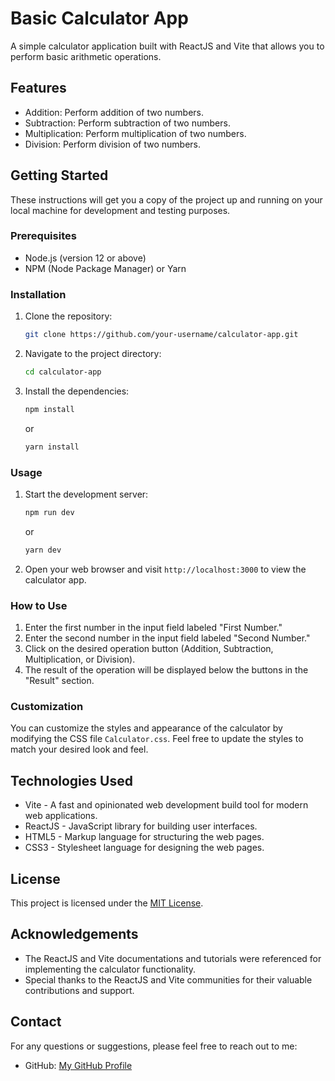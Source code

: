 # Basic Calculator App

A simple calculator application built with ReactJS and Vite that allows you to perform basic arithmetic operations.

## Features

- Addition: Perform addition of two numbers.
- Subtraction: Perform subtraction of two numbers.
- Multiplication: Perform multiplication of two numbers.
- Division: Perform division of two numbers.

## Getting Started

These instructions will get you a copy of the project up and running on your local machine for development and testing purposes.

### Prerequisites

- Node.js (version 12 or above)
- NPM (Node Package Manager) or Yarn

### Installation

1. Clone the repository:

   ```bash
   git clone https://github.com/your-username/calculator-app.git
   ```

2. Navigate to the project directory:

   ```bash
   cd calculator-app
   ```

3. Install the dependencies:

   ```bash
   npm install
   ```

   or

   ```bash
   yarn install
   ```

### Usage

1. Start the development server:

   ```bash
   npm run dev
   ```

   or

   ```bash
   yarn dev
   ```

2. Open your web browser and visit `http://localhost:3000` to view the calculator app.

### How to Use

1. Enter the first number in the input field labeled "First Number."
2. Enter the second number in the input field labeled "Second Number."
3. Click on the desired operation button (Addition, Subtraction, Multiplication, or Division).
4. The result of the operation will be displayed below the buttons in the "Result" section.

### Customization

You can customize the styles and appearance of the calculator by modifying the CSS file `Calculator.css`. Feel free to update the styles to match your desired look and feel.

## Technologies Used

- Vite - A fast and opinionated web development build tool for modern web applications.
- ReactJS - JavaScript library for building user interfaces.
- HTML5 - Markup language for structuring the web pages.
- CSS3 - Stylesheet language for designing the web pages.

## License

This project is licensed under the [MIT License](LICENSE.md).

## Acknowledgements

- The ReactJS and Vite documentations and tutorials were referenced for implementing the calculator functionality.
- Special thanks to the ReactJS and Vite communities for their valuable contributions and support.

## Contact

For any questions or suggestions, please feel free to reach out to me:

- GitHub: [My GitHub Profile](https://github.com/vipulchandan)